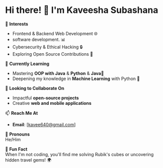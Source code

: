 # Hi there! 👋 I'm Kaveesha Subashana

🔭 **Interests**  
- Frontend & Backend Web Development 🌐  
- software development. 📊  
- Cybersecurity & Ethical Hacking 🔒  
- Exploring Open Source Contributions 🤝  

🌱 **Currently Learning**  
- Mastering **OOP with Java** & **Python** & **Java**🚀  
- Deepening my knowledge in **Machine Learning** with Python 🤖  
 

🤝 **Looking to Collaborate On**  
- Impactful **open-source projects**  
- Creative **web and mobile applications**  

📫 **Reach Me At**  
- **Email**: [kavee640@gmail.com]  

 

👤 **Pronouns**  
He/Him  

🎉 **Fun Fact**  
When I'm not coding, you'll find me solving Rubik's cubes or uncovering hidden travel gems! 🌍  

